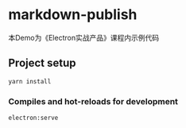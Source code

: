 # markdown-publish

本Demo为《Electron实战产品》课程内示例代码

## Project setup
```
yarn install
```

### Compiles and hot-reloads for development
```
electron:serve
```

